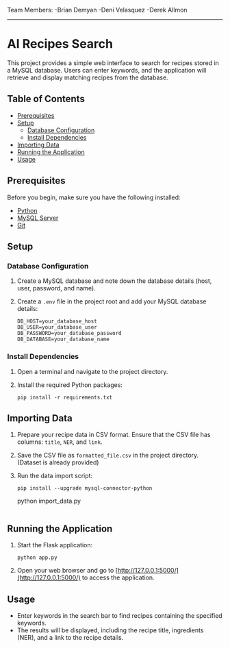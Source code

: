 
Team Members:
-Brian Demyan
-Deni Velasquez
-Derek Allmon

---

# AI Recipes Search

This project provides a simple web interface to search for recipes stored in a MySQL database. Users can enter keywords, and the application will retrieve and display matching recipes from the database.

## Table of Contents

- [Prerequisites](#prerequisites)
- [Setup](#setup)
  - [Database Configuration](#database-configuration)
  - [Install Dependencies](#install-dependencies)
- [Importing Data](#importing-data)
- [Running the Application](#running-the-application)
- [Usage](#usage)

## Prerequisites

Before you begin, make sure you have the following installed:

- [Python](https://www.python.org/)
- [MySQL Server](https://dev.mysql.com/downloads/)
- [Git](https://git-scm.com/)

## Setup

### Database Configuration

1. Create a MySQL database and note down the database details (host, user, password, and name).

2. Create a `.env` file in the project root and add your MySQL database details:

   ```env
   DB_HOST=your_database_host
   DB_USER=your_database_user
   DB_PASSWORD=your_database_password
   DB_DATABASE=your_database_name
   ```

### Install Dependencies

1. Open a terminal and navigate to the project directory.

2. Install the required Python packages:

   ```
   pip install -r requirements.txt
   ```

## Importing Data

1. Prepare your recipe data in CSV format. Ensure that the CSV file has columns: `title`, `NER`, and `link`.

2. Save the CSV file as `formatted_file.csv` in the project directory. (Dataset is already provided)

3. Run the data import script:

   ```
   pip install --upgrade mysql-connector-python
   ```
   python import_data.py
   ```

## Running the Application

1. Start the Flask application:

   ```
   python app.py
   ```

2. Open your web browser and go to [http://127.0.0.1:5000/](http://127.0.0.1:5000/) to access the application.

## Usage

- Enter keywords in the search bar to find recipes containing the specified keywords.
- The results will be displayed, including the recipe title, ingredients (NER), and a link to the recipe details.
